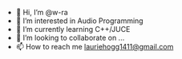 - 👋 Hi, I’m @w-ra
- 👀 I’m interested in Audio Programming
- 🌱 I’m currently learning C++/JUCE
- 💞️ I’m looking to collaborate on ...
- 📫 How to reach me lauriehogg1411@gmail.com

<!---
w-ra/w-ra is a ✨ special ✨ repository because its `README.md` (this file) appears on your GitHub profile.
You can click the Preview link to take a look at your changes.
--->

